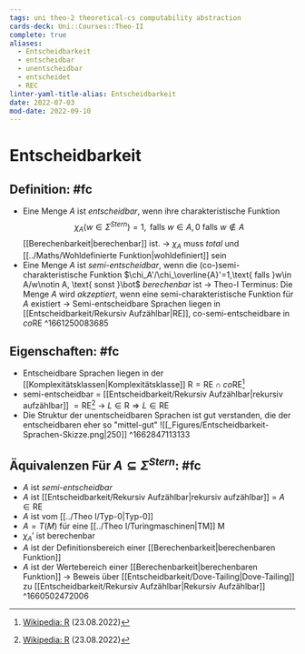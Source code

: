 ```yaml
---
tags: uni theo-2 theoretical-cs computability abstraction
cards-deck: Uni::Courses::Theo-II
complete: true
aliases:
  - Entscheidbarkeit
  - entscheidbar
  - unentscheidbar
  - entscheidet
  - REC
linter-yaml-title-alias: Entscheidbarkeit
date: 2022-07-03
mod-date: 2022-09-10
---
```


# Entscheidbarkeit

## Definition: #fc
- Eine Menge $A$ ist *entscheidbar*, wenn ihre charakteristische Funktion $$\chi_A(w\in\Sigma^{Stern})=1,\text{ falls }w\in A,0 \text{ falls }w\notin A$$ [[Berechenbarkeit|berechenbar]] ist.
	-> $\chi_A$ muss *total* und [[../Maths/Wohldefinierte Funktion|wohldefiniert]] sein
- Eine Menge $A$ ist *semi-entscheidbar*, wenn die (co-)semi-charakteristische Funktion $\chi_A'/\chi_\overline{A}'=1,\text{ falls }w\in A/w\notin A, \text{ sonst }\bot$ *berechenbar* ist
	-> Theo-I Terminus: Die Menge $A$ wird *akzeptiert*, wenn eine semi-charakteristische Funktion für $A$ existiert
	-> Semi-entscheidbare Sprachen liegen in [[Entscheidbarkeit/Rekursiv Aufzählbar|RE]], co-semi-entscheidbare in $co\text{RE}$
^1661250083685

## Eigenschaften: #fc
- Entscheidbare Sprachen liegen in der [[Komplexitätsklassen|Komplexitätsklasse]] $\text{R}=\text{RE}\cap co\text{RE}$[^1]
- semi-entscheidbar $=$ [[Entscheidbarkeit/Rekursiv Aufzählbar|rekursiv aufzählbar]] $= \text{RE}$[^1]
	-> $L\in\text{R}\Rightarrow L\in\text{RE}$
- Die Struktur der unentscheidbaren Sprachen ist gut verstanden, die der entscheidbaren eher so "mittel-gut"
![[_Figures/Entscheidbarkeit-Sprachen-Skizze.png|250]]
^1662847113133

## Äquivalenzen Für $A\subseteq\Sigma^{Stern}$: #fc
- $A$ ist *semi-entscheidbar*
- $A$ ist [[Entscheidbarkeit/Rekursiv Aufzählbar|rekursiv aufzählbar]] = $A\in\text{RE}$
- $A$ ist vom [[../Theo I/Typ-0|Typ-0]]
- $A = T(M)$ für eine [[../Theo I/Turingmaschinen|TM]] M
- $\chi_A'$ ist berechenbar
- $A$ ist der Definitionsbereich einer [[Berechenbarkeit|berechenbaren Funktion]]
- $A$ ist der Wertebereich einer [[Berechenbarkeit|berechenbaren Funktion]]
	-> Beweis über [[Entscheidbarkeit/Dove-Tailing|Dove-Tailing]] zu [[Entscheidbarkeit/Rekursiv Aufzählbar|Rekursiv Aufzählbar]]
^1660502472006

[^1]:[Wikipedia: R](<https://en.wikipedia.org/wiki/R_(complexity)>) (23.08.2022)
